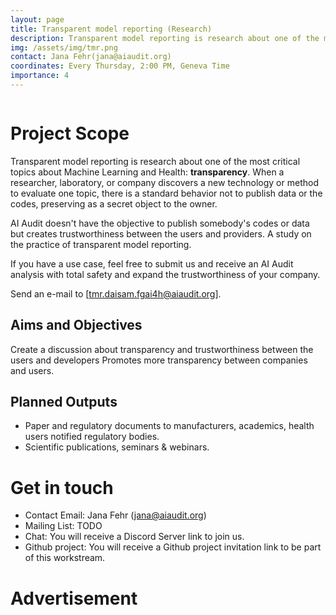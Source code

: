 ```yaml
---
layout: page
title: Transparent model reporting (Research)
description: Transparent model reporting is research about one of the most critical topics about Machine Learning and Health: transparency.
img: /assets/img/tmr.png
contact: Jana Fehr(jana@aiaudit.org)
coordinates: Every Thursday, 2:00 PM, Geneva Time
importance: 4
---
```


<div class="row">
    <div class="col-sm mt-3 mt-md-0">
        <img class="img-fluid rounded z-depth-1" src="{{ '/assets/img/ap_logo.jpg' | relative_url }}" alt="" title=""/>
    </div>
</div>

# Project Scope
Transparent model reporting is research about one of the most critical topics about Machine Learning and Health: **transparency**. When a researcher, laboratory, or company discovers a new technology or method to evaluate one topic, there is a standard behavior not to publish data or the codes, preserving as a secret object to the owner.

AI Audit doesn't have the objective to publish somebody's codes or data but creates trustworthiness between the users and providers. A study on the practice of transparent model reporting.

If you have a use case, feel free to submit us and receive an AI Audit analysis with total safety and expand the trustworthiness of your company.

Send an e-mail to [tmr.daisam.fgai4h@aiaudit.org].

## Aims and Objectives
Create a discussion about transparency and trustworthiness between the users and developers
Promotes more transparency between companies and users.

## Planned Outputs
* Paper and regulatory documents to manufacturers, academics, health users notified regulatory bodies.
* Scientific publications, seminars & webinars.

# Get in touch
* Contact Email: Jana Fehr (jana@aiaudit.org)
* Mailing List: TODO
* Chat: You will receive a Discord Server link to join us.
* Github project: You will receive a Github project invitation link to be part of this workstream.

# Advertisement

<div class="row">
    <div class="col-sm mt-3 mt-md-0">
        <img class="img-fluid rounded z-depth-1" src="{{ '/assets/img/flyer_tmr.png' | relative_url }}" alt="" title="example image"/>
    </div>
</div>
